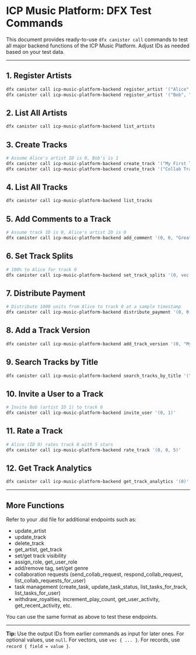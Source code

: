 # ICP Music Platform: DFX Test Commands

This document provides ready-to-use `dfx canister call` commands to test all major backend functions of the ICP Music Platform. Adjust IDs as needed based on your test data.

---

## 1. Register Artists
```bash
dfx canister call icp-music-platform-backend register_artist '("Alice", "Bio of Alice", null, null, null)'
dfx canister call icp-music-platform-backend register_artist '("Bob", "Bio of Bob", null, null, null)'
```

## 2. List All Artists
```bash
dfx canister call icp-music-platform-backend list_artists
```

## 3. Create Tracks
```bash
# Assume Alice's artist ID is 0, Bob's is 1
dfx canister call icp-music-platform-backend create_track '("My First Track", "A cool song", vec { 0 })'
dfx canister call icp-music-platform-backend create_track '("Collab Track", "A collaboration", vec { 0; 1 })'
```

## 4. List All Tracks
```bash
dfx canister call icp-music-platform-backend list_tracks
```

## 5. Add Comments to a Track
```bash
# Assume track ID is 0, Alice's artist ID is 0
dfx canister call icp-music-platform-backend add_comment '(0, 0, "Great work!")'
```

## 6. Set Track Splits
```bash
# 100% to Alice for track 0
dfx canister call icp-music-platform-backend set_track_splits '(0, vec { record { id = 0; pct = 100 } })'
```

## 7. Distribute Payment
```bash
# Distribute 1000 units from Alice to track 0 at a sample timestamp
dfx canister call icp-music-platform-backend distribute_payment '(0, 0, 1000, 1719000000)'
```

## 8. Add a Track Version
```bash
dfx canister call icp-music-platform-backend add_track_version '(0, "My First Track v2", "Updated description", vec { 0 })'
```

## 9. Search Tracks by Title
```bash
dfx canister call icp-music-platform-backend search_tracks_by_title '("First")'
```

## 10. Invite a User to a Track
```bash
# Invite Bob (artist ID 1) to track 0
dfx canister call icp-music-platform-backend invite_user '(0, 1)'
```

## 11. Rate a Track
```bash
# Alice (ID 0) rates track 0 with 5 stars
dfx canister call icp-music-platform-backend rate_track '(0, 0, 5)'
```

## 12. Get Track Analytics
```bash
dfx canister call icp-music-platform-backend get_track_analytics '(0)'
```

---

## More Functions

Refer to your .did file for additional endpoints such as:
- update_artist
- update_track
- delete_track
- get_artist, get_track
- set/get track visibility
- assign_role, get_user_role
- add/remove tag, set/get genre
- collaboration requests (send_collab_request, respond_collab_request, list_collab_requests_for_user)
- task management (create_task, update_task_status, list_tasks_for_track, list_tasks_for_user)
- withdraw_royalties, increment_play_count, get_user_activity, get_recent_activity, etc.

You can use the same format as above to test these endpoints.

---

**Tip:** Use the output IDs from earlier commands as input for later ones. For optional values, use `null`. For vectors, use `vec { ... }`. For records, use `record { field = value }`. 